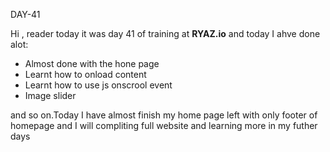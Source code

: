 DAY-41


Hi , reader today it was day 41 of training at **RYAZ.io** and today I ahve done alot:


* Almost done with the hone page
* Learnt how to onload content
* Learnt how to use js onscrool event
* Image slider

and so on.Today I have almost finish my home page left with only footer of homepage and I will compliting full website and learning more in my futher days 